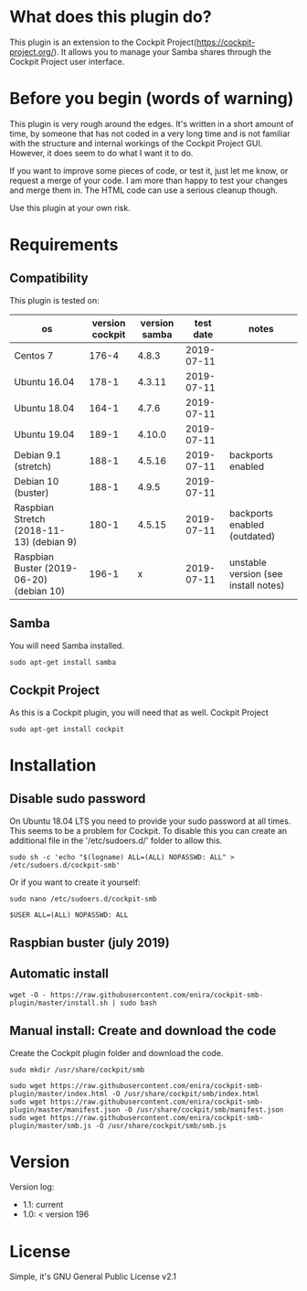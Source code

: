 # What does this plugin do?
This plugin is an extension to the Cockpit Project(https://cockpit-project.org/). It allows you to manage your Samba shares through the Cockpit Project user interface.

# Before you begin (words of warning)
This plugin is very rough around the edges. It's written in a short amount of time, by someone that has not coded in a very long time and is not familiar with the structure and internal workings of the Cockpit Project GUI. However, it does seem to do what I want it to do. 

If you want to improve some pieces of code, or test it, just let me know, or request a merge of your code. I am more than happy to test your changes and merge them in. The HTML code can use a serious cleanup though.

Use this plugin at your own risk.

# Requirements

## Compatibility

This plugin is tested on:

| os                                       | version cockpit | version samba | test date  | notes                                |
|------------------------------------------|-----------------|---------------|------------|--------------------------------------|
| Centos 7                                 | 176-4           | 4.8.3         | 2019-07-11 |                                      |
| Ubuntu 16.04                             | 178-1           | 4.3.11        | 2019-07-11 |                                      |
| Ubuntu 18.04                             | 164-1           | 4.7.6         | 2019-07-11 |                                      |
| Ubuntu 19.04                             | 189-1           | 4.10.0        | 2019-07-11 |                                      |
| Debian 9.1 (stretch)                     | 188-1           | 4.5.16        | 2019-07-11 | backports enabled                    |
| Debian 10 (buster)                       | 188-1           | 4.9.5         | 2019-07-11 |                                      |
| Raspbian Stretch (2018-11-13) (debian 9) | 180-1           | 4.5.15        | 2019-07-11 | backports enabled (outdated)         |
| Raspbian Buster (2019-06-20) (debian 10) | 196-1           | x             | 2019-07-11 | unstable version (see install notes) |

## Samba
You will need Samba installed.

```
sudo apt-get install samba
```

## Cockpit Project
As this is a Cockpit plugin, you will need that as well.
Cockpit Project
```
sudo apt-get install cockpit
```

# Installation

## Disable sudo password
On Ubuntu 18.04 LTS you need to provide your sudo password at all times. This seems to be a problem for Cockpit. To disable this you can create an additional file in the '/etc/sudoers.d/' folder to allow this.
```
sudo sh -c 'echo "$(logname) ALL=(ALL) NOPASSWD: ALL" > /etc/sudoers.d/cockpit-smb'
```
Or if you want to create it yourself:
```
sudo nano /etc/sudoers.d/cockpit-smb
```

```
$USER ALL=(ALL) NOPASSWD: ALL
```

## Raspbian buster (july 2019)


## Automatic install

```
wget -O - https://raw.githubusercontent.com/enira/cockpit-smb-plugin/master/install.sh | sudo bash
```

## Manual install: Create and download the code
Create the Cockpit plugin folder and download the code.
```
sudo mkdir /usr/share/cockpit/smb

sudo wget https://raw.githubusercontent.com/enira/cockpit-smb-plugin/master/index.html -O /usr/share/cockpit/smb/index.html
sudo wget https://raw.githubusercontent.com/enira/cockpit-smb-plugin/master/manifest.json -O /usr/share/cockpit/smb/manifest.json
sudo wget https://raw.githubusercontent.com/enira/cockpit-smb-plugin/master/smb.js -O /usr/share/cockpit/smb/smb.js
```

# Version 

Version log:
- 1.1: current
- 1.0: < version 196

# License
Simple, it's GNU General Public License v2.1
